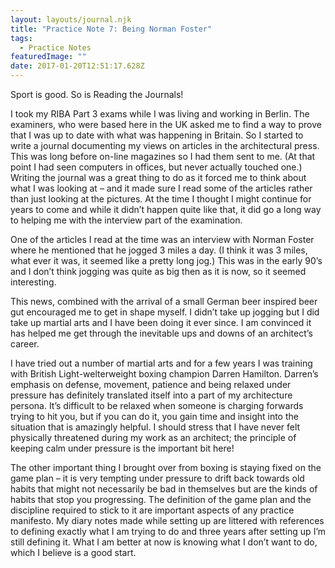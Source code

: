 ```yaml
---
layout: layouts/journal.njk
title: "Practice Note 7: Being Norman Foster"
tags:
  - Practice Notes
featuredImage: ""
date: 2017-01-20T12:51:17.628Z
---
```

Sport is good. So is Reading the Journals!

I took my RIBA Part 3 exams while I was living and working in Berlin. The examiners, who were based here in the UK asked me to find a way to prove that I was up to date with what was happening in Britain. So I started to write a journal documenting my views on articles in the architectural press. This was long before on-line magazines so I had them sent to me. (At that point I had seen computers in offices, but never actually touched one.) Writing the journal was a great thing to do as it forced me to think about what I was looking at – and it made sure I read some of the articles rather than just looking at the pictures. At the time I thought I might continue for years to come and while it didn’t happen quite like that, it did go a long way to helping me with the interview part of the examination. 

One of the articles I read at the time was an interview with Norman Foster where he mentioned that he jogged 3 miles a day. (I think it was 3 miles, what ever it was, it seemed like a pretty long jog.) This was in the early 90’s and I don’t think jogging was quite as big then as it is now, so it seemed interesting.

This news, combined with the arrival of a small German beer inspired beer gut encouraged me to get in shape myself. I didn’t take up jogging but I did take up martial arts and I have been doing it ever since. I am convinced it has helped me get through the inevitable ups and downs of an architect’s career.

I have tried out a number of martial arts and for a few years I was training with British Light-welterweight boxing champion Darren Hamilton. Darren’s emphasis on defense, movement, patience and being relaxed under pressure has definitely translated itself into a part of my architecture persona. It’s difficult to be relaxed when someone is charging forwards trying to hit you, but if you can do it, you gain time and insight into the situation that is amazingly helpful. I should stress that I have never felt physically threatened during my work as an architect; the principle of keeping calm under pressure is the important bit here!

The other important thing I brought over from boxing is staying fixed on the game plan – it is very tempting under pressure to drift back towards old habits that might not necessarily be bad in themselves but are the kinds of habits that stop you progressing. The definition of the game plan and the discipline required to stick to it are important aspects of any practice manifesto. My diary notes made while setting up are littered with references to defining exactly what I am trying to do and three years after setting up I’m still defining it. What I am better at now is knowing what I don’t want to do, which I believe is a good start.